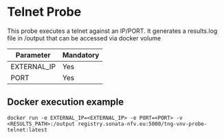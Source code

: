# Telnet Probe

This probe executes a telnet against an IP/PORT. It generates a results.log file in /output that can be accessed via docker volume


| Parameter | Mandatory |
|---|---|
|EXTERNAL_IP| Yes|
|PORT|Yes|

## Docker execution example

    docker run -e EXTERNAL_IP=<EXTERNAL_IP> -e PORT=<PORT> -v <RESULTS_PATH>:/output registry.sonata-nfv.eu:5000/tng-vnv-probe-telnet:latest